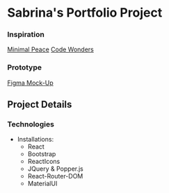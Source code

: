 # Sabrina's Portfolio Project

### Inspiration

[Minimal Peace](https://minimalpeace.com/)
[Code Wonders](https://codewonders.dev/projects)

### Prototype

[Figma Mock-Up](https://www.figma.com/file/fNgBEGLXPwMrxafXZFxFMn/sabkuah_portfolio?node-id=0%3A1)

## Project Details

### Technologies

- Installations:
  - React
  - Bootstrap
  - ReactIcons
  - JQuery & Popper.js
  - React-Router-DOM
  - MaterialUI
